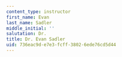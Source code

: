 ```yaml
---
content_type: instructor
first_name: Evan
last_name: Sadler
middle_initial: ''
salutation: Dr.
title: Dr. Evan Sadler
uid: 736eac9d-e7e3-fcff-3802-6ede76cd5d44
---
```

